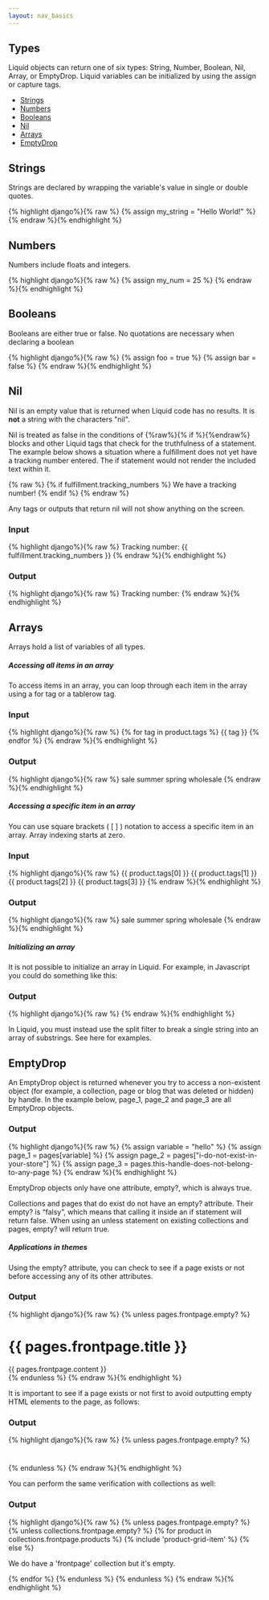 ```yaml
---
layout: nav_basics
---
```

<h2 class="section-title">Types</h2>

Liquid objects can return one of six types: String, Number, Boolean, Nil, Array, or EmptyDrop. Liquid variables can be initialized by using the assign or capture tags.

<div class="panel">
  <div class="panel-body">
    <ul>
      <li>
        <a href="#strings">Strings</a>
      </li>
      <li>
        <a href="#numbers">Numbers</a>
      </li>
      <li>
        <a href="#booleans">Booleans</a>
      </li>
      <li>
        <a href="#nil">Nil</a>
      </li>
      <li>
        <a href="#arrays">Arrays</a>
      </li>
      <li>
        <a href="#emptydrop">EmptyDrop</a>
      </li>
    </ul>
  </div>
</div>

<h2 class="tags" id="strings">Strings</h2>

Strings are declared by wrapping the variable's value in single or double quotes.

<div class="panel">
  <div class="panel-body">
{% highlight django%}{% raw %}
{% assign my_string = "Hello World!" %}
{% endraw %}{% endhighlight %}
  </div>
</div>


<h2 class="tags" id="numbers">Numbers</h2>

Numbers include floats and integers.

<div class="panel">
  <div class="panel-body">
{% highlight django%}{% raw %}
{% assign my_num = 25 %}
{% endraw %}{% endhighlight %}
  </div>
</div>

<h2 class="tags" id="booleans">Booleans</h2>

Booleans are either true or false. No quotations are necessary when declaring a boolean

<div class="panel">
  <div class="panel-body">
{% highlight django%}{% raw %}
{% assign foo = true %}
{% assign bar = false %}
{% endraw %}{% endhighlight %}
  </div>
</div>

<h2 class="tags" id="nil">Nil</h2>

Nil is an empty value that is returned when Liquid code has no results. It is __not__ a string with the characters "nil".

Nil is treated as false in the conditions of {%raw%}{% if %}{%endraw%} blocks and other Liquid tags that check for the truthfulness of a statement. The example below shows a situation where a fulfillment does not yet have a tracking number entered. The if statement would not render the included text within it.

{% raw %}
{% if fulfillment.tracking_numbers %}
We have a tracking number!
{% endif %}
{% endraw %}

Any tags or outputs that return nil will not show anything on the screen.

<div class="panel">
  <div class="panel-header">
    <h3>Input</h3>
  </div>
  <div class="panel-body">
{% highlight django%}{% raw %}
Tracking number: {{ fulfillment.tracking_numbers }}
{% endraw %}{% endhighlight %}
  </div>
</div>

<div class="panel">
  <div class="panel-header">
    <h3>Output</h3>
  </div>
  <div class="panel-body">
{% highlight django%}{% raw %}
Tracking number:
{% endraw %}{% endhighlight %}
  </div>
</div>


<h2 class="tags" id="arrays">Arrays</h2>

Arrays hold a list of variables of all types.

<h5 class="sub-section-title">Accessing all items in an array</h5>

To access items in an array, you can loop through each item in the array using a for tag or a tablerow tag.


<div class="panel">
  <div class="panel-header">
    <h3>Input</h3>
  </div>
  <div class="panel-body">
{% highlight django%}{% raw %}
<!-- if product.tags = "sale", "summer", "spring", "wholesale" -->
{% for tag in product.tags %}
{{ tag }}
{% endfor %}
{% endraw %}{% endhighlight %}
  </div>
</div>

<div class="panel">
  <div class="panel-header">
    <h3>Output</h3>
  </div>
  <div class="panel-body">
{% highlight django%}{% raw %}
sale summer spring wholesale
{% endraw %}{% endhighlight %}
  </div>
</div>

<h5 class="sub-section-title">Accessing a specific item in an array</h5>

You can use square brackets ( [ ] ) notation to access a specific item in an array. Array indexing starts at zero.

<div class="panel">
  <div class="panel-header">
    <h3>Input</h3>
  </div>
  <div class="panel-body">
{% highlight django%}{% raw %}
<!-- if product.tags = "sale", "summer", "spring", "wholesale" -->
{{ product.tags[0] }}
{{ product.tags[1] }}
{{ product.tags[2] }}
{{ product.tags[3] }}
{% endraw %}{% endhighlight %}
  </div>
</div>

<div class="panel">
  <div class="panel-header">
    <h3>Output</h3>
  </div>
  <div class="panel-body">
{% highlight django%}{% raw %}
sale
summer
spring
wholesale
{% endraw %}{% endhighlight %}
  </div>
</div>

<h5 class="sub-section-title">Initializing an array</h5>

It is not possible to initialize an array in Liquid. For example, in Javascript you could do something like this:

<div class="panel">
  <div class="panel-header">
    <h3>Output</h3>
  </div>
  <div class="panel-body">
{% highlight django%}{% raw %}
<script>
var cars = ["Saab", "Volvo", "BMW"];
</script>
{% endraw %}{% endhighlight %}
  </div>
</div>

In Liquid, you must instead use the split filter to break a single string into an array of substrings. See here for examples.

<h2 class="tags" id="emptydrop">EmptyDrop</h2>

An EmptyDrop object is returned whenever you try to access a non-existent object (for example, a collection, page or blog that was deleted or hidden) by handle. In the example below, page_1, page_2 and page_3 are all EmptyDrop objects.

<div class="panel">
  <div class="panel-header">
    <h3>Output</h3>
  </div>
  <div class="panel-body">
{% highlight django%}{% raw %}
{% assign variable = "hello" %}
{% assign page_1 = pages[variable] %}
{% assign page_2 = pages["i-do-not-exist-in-your-store"] %}
{% assign page_3 = pages.this-handle-does-not-belong-to-any-page %}
{% endraw %}{% endhighlight %}
  </div>
</div>

EmptyDrop objects only have one attribute, empty?, which is always true.

Collections and pages that do exist do not have an empty? attribute. Their empty? is “falsy”, which means that calling it inside an if statement will return false. When using an unless statement on existing collections and pages, empty? will return true.

<h5 class="sub-section-title">Applications in themes</h5>

Using the empty? attribute, you can check to see if a page exists or not before accessing any of its other attributes.

<div class="panel">
  <div class="panel-header">
    <h3>Output</h3>
  </div>
  <div class="panel-body">
{% highlight django%}{% raw %}
{% unless pages.frontpage.empty? %}
<!-- We have a page with handle 'frontpage' and it's not hidden.-->
<h1>{{ pages.frontpage.title }}</h1>
<div>{{ pages.frontpage.content }}</div>
{% endunless %}
{% endraw %}{% endhighlight %}
  </div>
</div>

It is important to see if a page exists or not first to avoid outputting empty HTML elements to the page, as follows:

<div class="panel">
  <div class="panel-header">
    <h3>Output</h3>
  </div>
  <div class="panel-body">
{% highlight django%}{% raw %}
{% unless pages.frontpage.empty? %}
<h1></h1>
<div></div>
{% endunless %}
{% endraw %}{% endhighlight %}
  </div>
</div>

You can perform the same verification with collections as well:

<div class="panel">
  <div class="panel-header">
    <h3>Output</h3>
  </div>
  <div class="panel-body">
{% highlight django%}{% raw %}
{% unless pages.frontpage.empty? %}
{% unless collections.frontpage.empty? %}
{% for product in collections.frontpage.products %}
{% include 'product-grid-item' %}
{% else %}
<p>We do have a 'frontpage' collection but it's empty.</p>
{% endfor %}
{% endunless %}
{% endunless %}
{% endraw %}{% endhighlight %}
  </div>
</div>